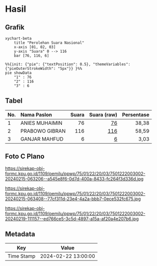 # Hasil

## Grafik

```mermaid
xychart-beta
    title "Perolehan Suara Nasional"
    x-axis [01, 02, 03]
    y-axis "Suara" 0 --> 116
    bar [76, 116, 6]
```

```mermaid
%%{init: {"pie": {"textPosition": 0.5}, "themeVariables": {"pieOuterStrokeWidth": "5px"}} }%%
pie showData
    "1" : 76
    "2" : 116
    "3" : 6
```

## Tabel

| No. | Nama Paslon    | Suara | Suara (raw) | Persentase |
|:--- |:-------------- | -----:| -----------:| ----------:|
| 1   | ANIES MUHAIMIN | 76    | [76][p-1]   | 38,38      |
| 2   | PRABOWO GIBRAN | 116   | [116][p-2]  | 58,59      |
| 3   | GANJAR MAHFUD  | 6     | [6][p-3]    | 3,03       |


[p-1]: https://github.com/gigit-pemilu/pemilu-2024/blob/main/pilpres/hitung-suara/sub/75-gorontalo/sub/01-gorontalo/sub/22-talaga-jaya/sub/2003-luwoo/sub/002-tps/sub/paslon-1.txt
[p-2]: https://github.com/gigit-pemilu/pemilu-2024/blob/main/pilpres/hitung-suara/sub/75-gorontalo/sub/01-gorontalo/sub/22-talaga-jaya/sub/2003-luwoo/sub/002-tps/sub/paslon-2.txt
[p-3]: https://github.com/gigit-pemilu/pemilu-2024/blob/main/pilpres/hitung-suara/sub/75-gorontalo/sub/01-gorontalo/sub/22-talaga-jaya/sub/2003-luwoo/sub/002-tps/sub/paslon-3.txt

## Foto C Plano

https://sirekap-obj-formc.kpu.go.id/1109/pemilu/ppwp/75/01/22/20/03/7501222003002-20240215-063206--a545e8f6-0d7d-400a-8433-fc264f3d336d.jpg

https://sirekap-obj-formc.kpu.go.id/1109/pemilu/ppwp/75/01/22/20/03/7501222003002-20240215-063408--77cf311d-23e4-4a2a-bbb7-0ece532fc675.jpg

https://sirekap-obj-formc.kpu.go.id/1109/pemilu/ppwp/75/01/22/20/03/7501222003002-20240219-111157--ed766ce5-3c5d-4897-a15a-af20a4e207b6.jpg


## Metadata

| Key        | Value               |
| ---------- | ------------------- |
| Time Stamp | 2024-02-22 13:00:00 |



